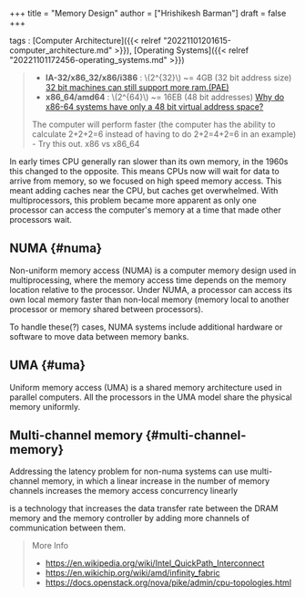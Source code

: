 +++
title = "Memory Design"
author = ["Hrishikesh Barman"]
draft = false
+++

tags
: [Computer Architecture]({{< relref "20221101201615-computer_architecture.md" >}}), [Operating Systems]({{< relref "20221101172456-operating_systems.md" >}})

> -   **IA-32/x86_32/x86/i386** : \\(2^{32}\\) ~= 4GB (32 bit address size) [32 bit machines can still support more ram.(PAE)](https://en.wikipedia.org/wiki/Physical_Address_Extension)
> -   **x86_64/amd64** : \\(2^{64}\\) ~= 16EB (48 bit addresses) [Why do x86-64 systems have only a 48 bit virtual address space?](https://stackoverflow.com/questions/6716946/why-do-x86-64-systems-have-only-a-48-bit-virtual-address-space)
>
> The computer will perform faster (the computer has the ability to calculate 2+2+2=6 instead of having to do 2+2=4+2=6 in an example) - Try this out. x86 vs x86_64

In early times CPU generally ran slower than its own memory, in the 1960s this changed to the opposite. This means CPUs now will wait for data to arrive from memory, so we focused on high speed memory access. This meant adding caches near the CPU, but caches get overwhelmed. With multiprocessors, this problem became more apparent as only one processor can access the computer's memory at a time that made other processors wait.


## NUMA {#numa}

Non-uniform memory access (NUMA) is a computer memory design used in multiprocessing, where the memory access time depends on the memory location relative to the processor. Under NUMA, a processor can access its own local memory faster than non-local memory (memory local to another processor or memory shared between processors).

To handle these(?) cases, NUMA systems include additional hardware or software to move data between memory banks.


## UMA {#uma}

Uniform memory access (UMA) is a shared memory architecture used in parallel computers. All the processors in the UMA model share the physical memory uniformly.


## Multi-channel memory {#multi-channel-memory}

Addressing the latency problem for non-numa systems can use multi-channel memory, in which a linear increase in the number of memory channels increases the memory access concurrency linearly

is a technology that increases the data transfer rate between the DRAM memory and the memory controller by adding more channels of communication between them.

> More Info
>
> -   <https://en.wikipedia.org/wiki/Intel_QuickPath_Interconnect>
> -   <https://en.wikichip.org/wiki/amd/infinity_fabric>
> -   <https://docs.openstack.org/nova/pike/admin/cpu-topologies.html>
